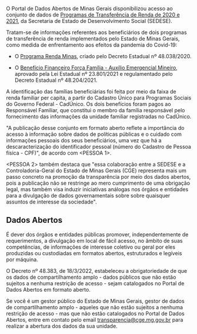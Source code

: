 O Portal de Dados Abertos de Minas Gerais disponibilizou acesso ao conjunto de dados de [Programas de Transferência de Renda de 2020 e 2021](https://dados.mg.gov.br/dataset/programas-transferencia-renda), da Secretaria de Estado de Desenvolvimento Social (SEDESE).

Tratam-se de informações referentes aos beneficiários de dois programas de transferência de renda implementados pelo Estado de Minas Gerais, como medida de enfrentamento aos efeitos da pandemia do Covid-19:

- O [Programa Renda Minas](https://dados.mg.gov.br/dataset/programas-transferencia-renda/resource/57ab61d1-ee2d-456e-b4f8-cae305364c8a), criado pelo Decreto Estadual nº 48.038/2020.   

- O [Benefício Financeiro Força Família - Auxílio Emergencial Mineiro](https://dados.mg.gov.br/dataset/programas-transferencia-renda/resource/3658685d-e9d1-432d-9a51-01521f830133), aprovado pela Lei Estadual nº 23.801/2021 e regulamentado pelo Decreto Estadual nº 48.204/2021.

A identificação das famílias beneficiárias foi feita por meio da faixa de renda familiar per capita, a partir do Cadastro Único para Programas Sociais do Governo Federal - CadÚnico. Os dois benefícios foram pagos ao Responsável Familiar, que constitui o membro da família responsável pelo fornecimento das informações da unidade familiar registradas no CadÚnico.

"A publicação desse conjunto em formato aberto reflete a importância do acesso à informação sobre dados de políticas públicas e o cuidado com informações pessoais dos seus beneficiários, uma vez que há a descaracterização do identificador pessoal (número do Cadastro de Pessoa física - CPF)", de acordo com <PESSOA 1>. 

<PESSOA 2> também destaca que "essa colaboração entre a SEDESE e a Controladoria-Geral do Estado de Minas Gerais (CGE) representa mais um passo concreto na promoção da transparência por meio dos dados abertos, pois a publicação não se restringe ao mero cumprimento de uma obrigação legal, mas também visa induzir iniciativas análogas nos órgãos e entidades para a divulgação de dados governamentais sobre sobre quaisquer assuntos de interesse da sociedade".

## Dados Abertos

É dever dos órgãos e entidades públicas promover, independentemente de requerimentos, a divulgação em local de fácil acesso, no âmbito de suas competências, de informações de interesse coletivo ou geral por eles produzidas ou custodiadas em formatos abertos, estruturados e legíveis por máquina.

O Decreto nº 48.383, de 18/3/2022, estabeleceu a obrigatoriedade de que os dados de compartilhamento amplo - dados públicos que não estão sujeitos a nenhuma restrição de acesso - sejam catalogados no Portal de Dados Abertos em formato aberto.

Se você é um gestor público do Estado de Minas Gerais, gestor de dados de compartilhamento amplo - aqueles que não estão sujeitos a nenhuma restrição de acesso - mas que não estão catalogados no Portal de Dados Abertos, entre em contato pelo email transparencia@cge.mg.gov.br para realizar a abertura dos dados da sua unidade.
